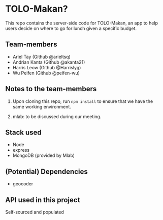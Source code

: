 # TOLO-Makan?

This repo contains the server-side code for TOLO-Makan, an app to help users decide on where to go for lunch given a specific budget.

## Team-members
* Ariel Tay (Github @arieltsq)
* Andrian Kanta (Github @akanta21)
* Harris Leow (Github @Harrislyg)
* Wu Peifen (Github @peifen-wu)

## Notes to the team-members
1) Upon cloning this repo, run ```npm install``` to ensure that we have the same working environment.

2) mlab: to be discussed during our meeting.

## Stack used
- Node
- express
- MongoDB (provided by Mlab)

## (Potential) Dependencies
* geocoder

## API used in this project
Self-sourced and populated
